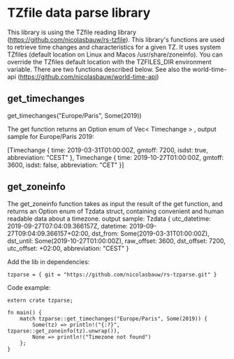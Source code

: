 # TZfile data parse library

This library is using the TZfile reading library (https://github.com/nicolasbauw/rs-tzfile).
This library's functions are used to retrieve time changes and characteristics for a given TZ.
It uses system TZfiles (default location on Linux and Macos /usr/share/zoneinfo). You can override the TZfiles default location with the TZFILES_DIR environment variable.
There are two functions described below.
See also the world-time-api (https://github.com/nicolasbauw/world-time-api)

## get_timechanges

get_timechanges("Europe/Paris", Some(2019))

The get function returns an Option enum of Vec< Timechange > , output sample for Europe/Paris 2019:

[Timechange { time: 2019-03-31T01:00:00Z, gmtoff: 7200, isdst: true, abbreviation: "CEST" },
Timechange { time: 2019-10-27T01:00:00Z, gmtoff: 3600, isdst: false, abbreviation: "CET" }]

## get_zoneinfo

The get_zoneinfo function takes as input the result of the get function, and returns an Option enum of Tzdata struct, containing convenient and human readable data about a timezone. output sample:
Tzdata { utc_datetime: 2019-09-27T07:04:09.366157Z, datetime: 2019-09-27T09:04:09.366157+02:00, dst_from: Some(2019-03-31T01:00:00Z), dst_until: Some(2019-10-27T01:00:00Z),
raw_offset: 3600, dst_offset: 7200, utc_offset: +02:00, abbreviation: "CEST" }

Add the lib in dependencies:

```
tzparse = { git = "https://github.com/nicolasbauw/rs-tzparse.git" }
```

Code example:

```
extern crate tzparse;

fn main() {
    match tzparse::get_timechanges("Europe/Paris", Some(2019)) {
        Some(tz) => println!("{:?}", tzparse::get_zoneinfo(tz).unwrap()),
        None => println!("Timezone not found")
    };
}
```